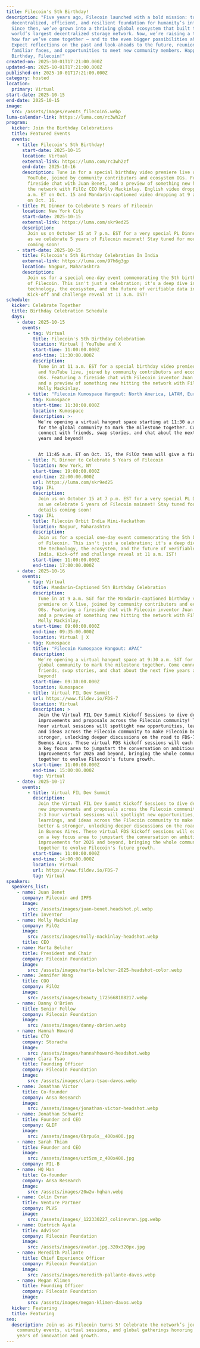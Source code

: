 ```yaml
---
title: Filecoin's 5th Birthday!
description: "Five years ago, Filecoin launched with a bold mission: to create a
  decentralized, efficient, and resilient foundation for humanity’s information.
  Since then, we’ve grown into a thriving global ecosystem that built the
  world’s largest decentralized storage network. Now, we’re raising a toast to
  how far we’ve come together — and to the even bigger possibilities ahead.
  Expect reflections on the past and look-aheads to the future, reunions with
  familiar faces, and opportunities to meet new community members. Happy
  Birthday, Filecoin!"
created-on: 2025-10-01T17:21:00.000Z
updated-on: 2025-10-01T17:21:00.000Z
published-on: 2025-10-01T17:21:00.000Z
category: hosted
location:
  primary: Virtual
start-date: 2025-10-15
end-date: 2025-10-15
image:
  src: /assets/images/events_filecoin5.webp
luma-calendar-link: https://luma.com/rc3wh2zf
program:
  kicker: Join the Birthday Celebrations
  title: Featured Events
  events:
    - title: Filecoin's 5th Birthday!
      start-date: 2025-10-15
      location: Virtual
      external-link: https://luma.com/rc3wh2zf
      end-date: 2025-10-16
      description: Tune in for a special birthday video premiere live on X and
        YouTube, joined by community contributors and ecosystem OGs. Featuring a
        fireside chat with Juan Benet, and a preview of something new hitting
        the network with FilOz CEO Molly Mackinlay. English video dropping at 11
        a.m. ET on Oct. 15 and Mandarin-captioned video dropping at 9 a.m. SGT
        on Oct. 16.
    - title: PL Dinner to Celebrate 5 Years of Filecoin
      location: New York City
      start-date: 2025-10-15
      external-link: https://luma.com/skr9ed25
      description:
        ​Join us on October 15 at 7 p.m. EST for a very special PL Dinner,
        as we celebrate 5 years of Filecoin mainnet! Stay tuned for more details
        coming soon!
    - start-date: 2025-10-15
      title: Filecoin's 5th Birthday Celebration In India
      external-link: https://luma.com/97h6g3gp
      location: Nagpur, Maharashtra
      description:
        ​Join us for a special one-day event commemorating the 5th birthday
        of Filecoin. This isn't just a celebration; it's a deep dive into the
        technology, the ecosystem, and the future of verifiable data in India.
        Kick-off and challenge reveal at 11 a.m. IST!
schedule:
  kicker: Celebrate Together
  title: Birthday Celebration Schedule
  days:
    - date: 2025-10-15
      events:
        - tag: Virtual
          title: Filecoin's 5th Birthday Celebration
          location: Virtual | YouTube and X
          start-time: 11:00:00.000Z
          end-time: 11:30:00.000Z
          description:
            Tune in at 11 a.m. EST for a special birthday video premiere on X
            and YouTube live, joined by community contributors and ecosystem
            OGs. Featuring a fireside chat with Filecoin inventor Juan Benet,
            and a preview of something new hitting the network with FilOz CEO
            Molly Mackinlay.
        - title: "Filecoin Kumospace Hangout: North America, LATAM, Europe & Africa"
          tag: Kumospace
          start-time: 11:30:00.000Z
          location: Kumospace
          description: >-
            ​We’re opening a virtual hangout space starting at 11:30 a.m. EST
            for the global community to mark the milestone together. Come
            connect with friends, swap stories, and chat about the next five
            years and beyond!


            At 11:45 a.m. ET on Oct. 15, the FilOz team will give a first-look demo of Filecoin Pin!
        - title: PL Dinner to Celebrate 5 Years of Filecoin
          location: New York, NY
          start-time: 19:00:00.000Z
          end-time: 22:00:00.000Z
          url: https://luma.com/skr9ed25
          tag: IRL
          description:
            ​Join us on October 15 at 7 p.m. EST for a very special PL Dinner,
            as we celebrate 5 years of Filecoin mainnet! Stay tuned for more
            details coming soon!
        - tag: IRL
          title: Filecoin Orbit India Mini-Hackathon
          location: Nagpur, Maharashtra
          description:
            ​Join us for a special one-day event commemorating the 5th birthday
            of Filecoin. This isn't just a celebration; it's a deep dive into
            the technology, the ecosystem, and the future of verifiable data in
            India. Kick-off and challenge reveal at 11 a.m. IST!
          start-time: 11:00:00.000Z
          end-time: 17:00:00.000Z
    - date: 2025-10-16
      events:
        - tag: Virtual
          title: Mandarin-Captioned 5th Birthday Celebration
          description:
            Tune in at 9 a.m. SGT for the Mandarin-captioned birthday video
            premiere on X live, joined by community contributors and ecosystem
            OGs. Featuring a fireside chat with Filecoin inventor Juan Benet,
            and a preview of something new hitting the network with FilOz CEO
            Molly Mackinlay.
          start-time: 09:00:00.000Z
          end-time: 09:35:00.000Z
          location: Virtual | X
        - tag: Kumospace
          title: "Filecoin Kumospace Hangout: APAC"
          description:
            ​We’re opening a virtual hangout space at 9:30 a.m. SGT for the
            global community to mark the milestone together. Come connect with
            friends, swap stories, and chat about the next five years and
            beyond!
          start-time: 09:30:00.000Z
          location: Kumospace
        - title: Virtual FIL Dev Summit
          url: https://www.fildev.io/FDS-7
          location: Virtual
          description: >
            Join the Virtual FIL Dev Summit Kickoff Sessions to dive deep on new
            improvements and proposals across the Filecoin community! These 2-3
            hour virtual sessions will spotlight new opportunities, learnings,
            and ideas across the Filecoin community to make Filecoin better &
            stronger, unlocking deeper discussions on the road to FDS-7 in
            Buenos Aires. These virtual FDS kickoff sessions will each center on
            a key focus area to jumpstart the conversation on ambitious new
            improvements for 2026 and beyond, bringing the whole community
            together to evolve Filecoin's future growth.
          start-time: 11:00:00.000Z
          end-time: 15:00:00.000Z
          tag: Virtual
    - date: 2025-10-17
      events:
        - title: Virtual FIL Dev Summit
          description:
            Join the Virtual FIL Dev Summit Kickoff Sessions to dive deep on
            new improvements and proposals across the Filecoin community! These
            2-3 hour virtual sessions will spotlight new opportunities,
            learnings, and ideas across the Filecoin community to make Filecoin
            better & stronger, unlocking deeper discussions on the road to FDS-7
            in Buenos Aires. These virtual FDS kickoff sessions will each center
            on a key focus area to jumpstart the conversation on ambitious new
            improvements for 2026 and beyond, bringing the whole community
            together to evolve Filecoin's future growth.
          start-time: 11:00:00.000Z
          end-time: 14:00:00.000Z
          location: Virtual
          url: https://www.fildev.io/FDS-7
          tag: Virtual
speakers:
  speakers_list:
    - name: Juan Benet
      company: Filecoin and IPFS
      image:
        src: /assets/images/juan-benet.headshot.pl.webp
      title: Inventor
    - name: Molly Mackinlay
      company: FilOz
      image:
        src: /assets/images/molly-mackinlay-headshot.webp
      title: CEO
    - name: Marta Belcher
      title: President and Chair
      company: Filecoin Foundation
      image:
        src: /assets/images/marta-belcher-2025-headshot-color.webp
    - name: Jennifer Wang
      title: COO
      company: FilOz
      image:
        src: /assets/images/beauty_1725668108217.webp
    - name: Danny O'Brien
      title: Senior Fellow
      company: Filecoin Foundation
      image:
        src: /assets/images/danny-obrien.webp
    - name: Hannah Howard
      title: CTO
      company: Storacha
      image:
        src: /assets/images/hannahhoward-headshot.webp
    - name: Clara Tsao
      title: Founding Officer
      company: Filecoin Foundation
      image:
        src: /assets/images/clara-tsao-davos.webp
    - name: Jonathan Victor
      title: Co-founder
      company: Ansa Research
      image:
        src: /assets/images/jonathan-victor-headshot.webp
    - name: Jonathan Schwartz
      title: Founder and CEO
      company: GLIF
      image:
        src: /assets/images/6brpu6s__400x400.jpg
    - name: Sarah Thiam
      title: Founder and CEO
      image:
        src: /assets/images/uzt5zm_z_400x400.jpg
      company: FIL-B
    - name: HQ Han
      title: Co-founder
      company: Ansa Research
      image:
        src: /assets/images/20w2w-hqhan.webp
    - name: Colin Evran
      title: Venture Partner
      company: PLVS
      image:
        src: /assets/images/_122330227_colinevran.jpg.webp
    - name: Dietrich Ayala
      title: Advisor
      company: Filecoin Foundation
      image:
        src: /assets/images/avatar.jpg.320x320px.jpg
    - name: Meredith Pallante
      title: Chief Experience Officer
      company: Filecoin Foundation
      image:
        src: /assets/images/meredith-pallante-davos.webp
    - name: Megan Klimen
      title: Founding Officer
      company: Filecoin Foundation
      image:
        src: /assets/images/megan-klimen-davos.webp
  kicker: Featuring
  title: Featuring
seo:
  description: Join us as Filecoin turns 5! Celebrate the network’s journey with
    community events, virtual sessions, and global gatherings honoring five
    years of innovation and growth.
---
```

